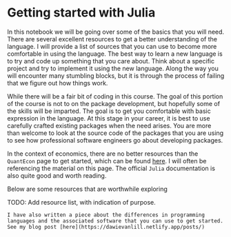 
Getting started with Julia
==============================================

In this notebook we will be going over some of the basics that you will need. There are several excellent resources to get a better understanding of the language. I will provide a list of sources that you can use to become more comfortable in using the language. The best way to learn a new language is to try and code up something that you care about. Think about a specific project and try to implement it using the new language. Along the way you will encounter many stumbling blocks, but it is through the process of failing that we figure out how things work.

While there will be a fair bit of coding in this course. The goal of this portion of the course is not to on the package development, but hopefully some of the skills will be imparted. The goal is to get you comfortable with basic expression in the language. At this stage in your career, it is best to use carefully crafted existing packages when the need arises. You are more than welcome to look at the source code of the packages that you are using to see how professional software engineers go about developing packages.

In the context of economics, there are no better resources than the `QuantEcon` page to get started, which can be found [here](https://julia.quantecon.org/). I will often be referencing the material on this page. The official `Julia` documentation is also quite good and worth reading.

Below are some resources that are worthwhile exploring

TODO: Add resource list, with indication of purpose.


```{note}
I have also written a piece about the differences in programming languages and the associated software that you can use to get started. See my blog post [here](https://dawievanlill.netlify.app/posts/)
```
